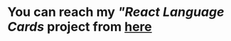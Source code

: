 <h1> You can reach my <em>"React Language Cards</em> project from <a href="https://mnrgdkl.github.io/react-pr2-language-cards/"> here </a> </h1>
